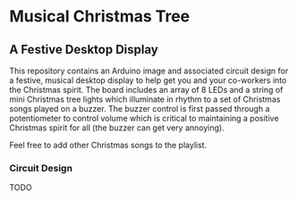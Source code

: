# Musical Christmas Tree

## A Festive Desktop Display

This repository contains an Arduino image and associated circuit design for a festive, musical desktop display to help get you and your co-workers into the Christmas spirit. The board includes an array of 8 LEDs and a string of mini Christmas tree lights which illuminate in rhythm to a set of Christmas songs played on a buzzer. The buzzer control is first passed through a potentiometer to control volume which is critical to maintaining a positive Christmas spirit for all (the buzzer can get very annoying).

Feel free to add other Christmas songs to the playlist.

### Circuit Design

TODO